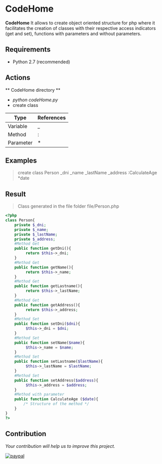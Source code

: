 [logo]: config/img/CodeHome_120.png
# CodeHome
**CodeHome** It allows to create object oriented structure for php where it facilitates the creation of classes with their respective access indicators (get and set), functions with parameters and without parameters.

## Requirements
 + Python 2.7 (recommended)

## Actions
 ** CodeHome directory **
 + *python codeHome.py*
 +  create class

| Type | References |
| -------- | -------- |
| Variable   | _  |
| Method   | :  |
| Parameter   | *  |

## Examples
> create class Person _dni _name _lastName _address :CalculateAge *date

## Result
> Class generated in the file folder
> file/Person.php
```php
<?php
class Person{
	private $_dni;
	private $_name;
	private $_lastName;
	private $_address;
	#Method Get
	public function getDni(){
		 return $this->_dni;
	}
    #Method Get
	public function getName(){
		 return $this->_name;
	}
    #Method Get
	public function getLastname(){
		 return $this->_lastName;
	}
    #Method Get
	public function getAddress(){
		 return $this->_address;
	}
    #Method Set
	public function setDni($dni){
		 $this->_dni = $dni;
	}
    #Method Set
	public function setName($name){
		 $this->_name = $name;
	}
    #Method Set
	public function setLastname($lastName){
		 $this->_lastName = $lastName;
	}
    #Method Set
	public function setAddress($address){
		 $this->_address = $address;
	}
    #Method with parameter
	public function CalculateAge ($date){
		/* Structure of the method */
	}
}
?>
```

 ## Contribution
 
 *Your contribution will help us to improve this project.*
 
[![paypal](https://www.paypalobjects.com/en_US/i/btn/btn_donateCC_LG.gif)](https://www.paypal.me/jvmartinez)

